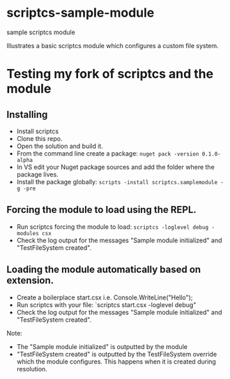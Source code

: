 scriptcs-sample-module
======================

sample scriptcs module

Illustrates a basic scriptcs module which configures a custom file system.

# Testing my fork of scriptcs and the module

## Installing
* Install scriptcs
* Clone this repo.
* Open the solution and build it.
* From the command line create a package: `nuget pack -version 0.1.0-alpha`
* In VS edit your Nuget package sources and add the folder where the package lives.
* Install the package globally: `scripts -install scriptcs.samplemodule -g -pre`
 
## Forcing the module to load using the REPL.
* Run scriptcs forcing the module to load: `scriptcs -loglevel debug -modules csx`
* Check the log output for the messages "Sample module initialized" and "TestFileSystem created".

## Loading the module automatically based on extension.
* Create a boilerplace start.csx i.e. Console.WriteLine("Hello");
* Run scriptcs with your file: `scriptcs start.csx -loglevel debug"
* Check the log output for the messages "Sample module initialized" and "TestFileSystem created".

Note: 
* The "Sample module initialized" is outputted by the module 
* "TestFileSystem created" is outputted by the TestFileSystem override which the module configures. This happens when it is created during resolution.
